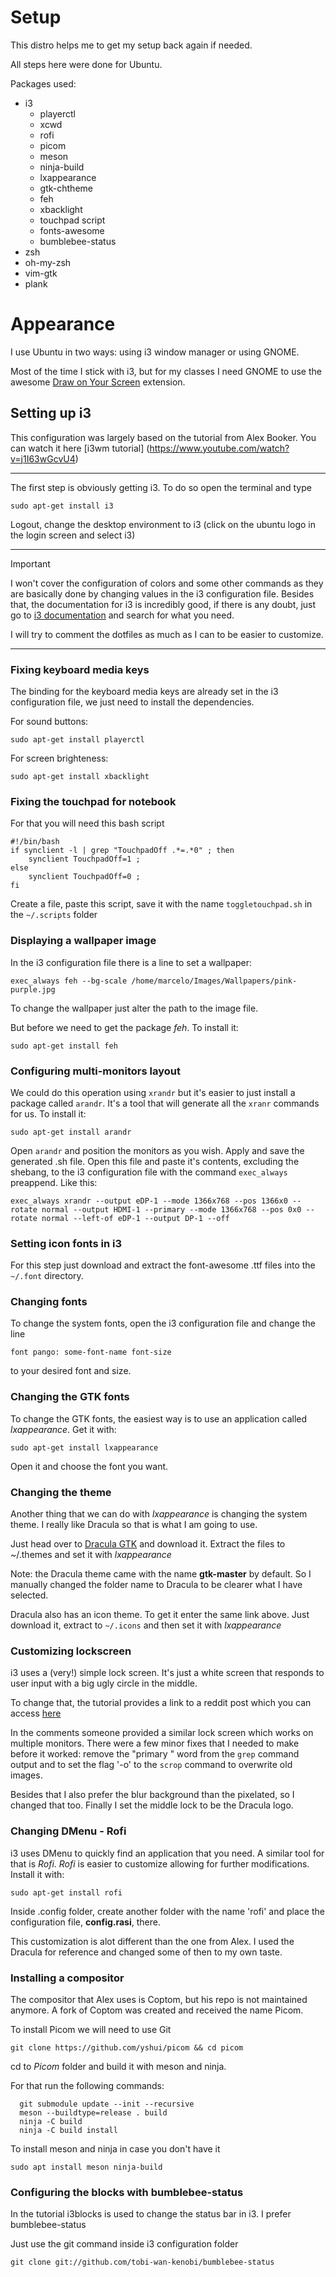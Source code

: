 # Setup

This distro helps me to get my setup back again if needed.

All steps here were done for Ubuntu.

Packages used:

* i3
  * playerctl
  * xcwd
  * rofi
  * picom
  * meson
  * ninja-build
  * lxappearance
  * gtk-chtheme
  * feh
  * xbacklight
  * touchpad script
  * fonts-awesome
  * bumblebee-status
* zsh
* oh-my-zsh
* vim-gtk
* plank

# Appearance

I use Ubuntu in two ways: using i3 window manager or using GNOME.

Most of the time I stick with i3, but for my classes I need GNOME to use the awesome
[Draw on Your Screen](https://extensions.gnome.org/extension/1683/draw-on-you-screen/) extension.

## Setting up i3

This configuration was largely based on the tutorial from Alex Booker.
You can watch it here [i3wm tutorial]
(https://www.youtube.com/watch?v=j1I63wGcvU4)

---

The first step is obviously getting i3. To do so open the terminal and type

`sudo apt-get install i3`

Logout, change the desktop environment to i3 (click on the ubuntu logo in the login
screen and select i3)

---
Important

I won't cover the configuration of colors and some other commands as they are basically
done by changing values in the i3 configuration file. Besides that, the documentation for i3 is incredibly good, if there is any doubt, just go to [i3 documentation](https://i3wm.org/) and search for what you need.

I will try to comment the dotfiles as much as I can to be easier to customize.

---
### Fixing keyboard media keys

The binding for the keyboard media keys are already set in the i3 configuration file,
we just need to install the dependencies.

For sound buttons:

`sudo apt-get install playerctl`

For screen brighteness:

`sudo apt-get install xbacklight`

### Fixing the touchpad for notebook

For that you will need this bash script

```
#!/bin/bash
if synclient -l | grep "TouchpadOff .*=.*0" ; then
    synclient TouchpadOff=1 ;
else
    synclient TouchpadOff=0 ;
fi
```

Create a file, paste this script, save it with the name `toggletouchpad.sh` in the `~/.scripts` folder

### Displaying a wallpaper image

In the i3 configuration file there is a line to set a wallpaper:

`exec_always feh --bg-scale /home/marcelo/Images/Wallpapers/pink-purple.jpg`

To change the wallpaper just alter the path to the image file.


But before we need to get the package *feh*. To install it:

`sudo apt-get install feh`

### Configuring multi-monitors layout

We could do this operation using `xrandr` but it's easier to just install a package called `arandr`. It's a tool that will generate all the `xranr` commands for us. To install it:

`sudo apt-get install arandr`

Open `arandr` and position the monitors as you wish. Apply and save the generated
.sh file. Open this file and paste it's contents, excluding the shebang, to the
i3 configuration file with the command `exec_always` preappend. Like this:

```
exec_always xrandr --output eDP-1 --mode 1366x768 --pos 1366x0 --rotate normal --output HDMI-1 --primary --mode 1366x768 --pos 0x0 --rotate normal --left-of eDP-1 --output DP-1 --off
```

### Setting icon fonts in i3

For this step just download and extract the font-awesome .ttf files into the `~/.font`
directory.

### Changing fonts

To change the system fonts, open the i3 configuration file and change the line

`font pango: some-font-name font-size`

to your desired font and size.

### Changing the GTK fonts

To change the GTK fonts, the easiest way is to use an application called *lxappearance*. Get it with:

`sudo apt-get install lxappearance`

Open it and choose the font you want.

### Changing the theme

Another thing that we can do with *lxappearance* is changing the system theme.
I really like Dracula so that is what I am going to use.

Just head over to [Dracula GTK](https://draculatheme.com/gtk) and download it.
Extract the files to ~/.themes and set it with *lxappearance*

Note: the Dracula theme came with the name **gtk-master** by default. So I manually
changed the folder name to Dracula to be clearer what I have selected.

Dracula also has an icon theme. To get it enter the same link above. Just download it, extract to `~/.icons` and then set
it with *lxappearance*

### Customizing lockscreen

i3 uses a (very!) simple lock screen. It's just a white screen that responds to user input with a big ugly circle in the middle.

To change that, the tutorial provides a link to a reddit post which you can access [here](https://www.reddit.com/r/unixporn/comments/3358vu/i3lock_unixpornworthy_lock_screen/)

In the comments someone provided a similar lock screen which works on multiple monitors. There were a few minor fixes that I needed to make before it worked: remove the "primary " word from the `grep` command output and to set the flag '-o' to the `scrop` command to overwrite old images.

Besides that I also prefer the blur background than the pixelated, so I changed that too. Finally I set the middle lock to be the Dracula logo.
### Changing DMenu - Rofi

i3 uses DMenu to quickly find an application that you need. A similar tool for that
is *Rofi*. *Rofi* is easier to customize allowing for further modifications. Install it with:

`sudo apt-get install rofi`

Inside .config folder, create another folder with the name 'rofi' and place the configuration file, **config.rasi**, there.

This customization is alot different than the one from Alex. I used the Dracula for reference and changed some of then to my own taste.

### Installing a compositor

The compositor that Alex uses is Coptom, but his repo is not maintained anymore. A fork of Coptom was created and received the name Picom.

To install Picom we will need to use Git

`git clone https://github.com/yshui/picom && cd picom`

cd to *Picom* folder and build it with meson and ninja.

For that run the following commands:

```
  git submodule update --init --recursive
  meson --buildtype=release . build
  ninja -C build
  ninja -C build install
```

To install meson and ninja in case you don't have it

`sudo apt install meson ninja-build`

### Configuring the blocks with bumblebee-status

In the tutorial i3blocks is used to change the status bar in i3. I prefer bumblebee-status

Just use the git command inside i3 configuration folder

`git clone git://github.com/tobi-wan-kenobi/bumblebee-status`


